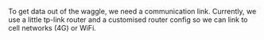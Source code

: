 To get data out of the waggle, we need a communication link.
Currently, we use a little tp-link router and a customised router
config so we can link to cell networks (4G) or WiFi.

